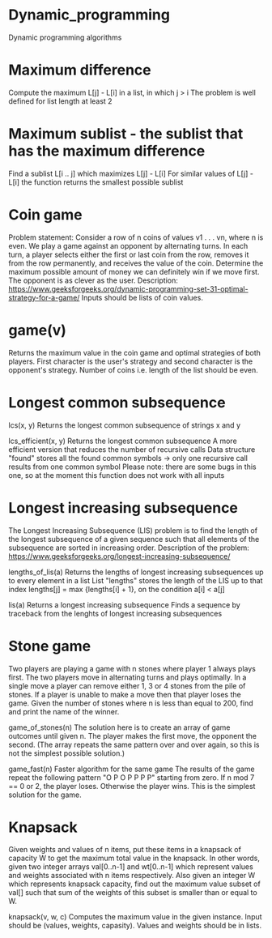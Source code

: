 # Dynamic_programming
Dynamic programming algorithms

# Maximum difference
Compute the maximum L[j] - L[i] in a list, in which j > i
The problem is well defined for list length at least 2

# Maximum sublist - the sublist that has the maximum difference
Find a sublist L[i .. j] which maximizes L[j] - L[i]
For similar values of L[j] - L[i] the function returns the smallest possible sublist

# Coin game
Problem statement: Consider a row of n coins of values v1 . . . vn, where n is even.
We play a game against an opponent by alternating turns.
In each turn, a player selects either the first or last coin from the row, removes it from the row permanently,
and receives the value of the coin.
Determine the maximum possible amount of money we can definitely win if we move first.
The opponent is as clever as the user.
Description: https://www.geeksforgeeks.org/dynamic-programming-set-31-optimal-strategy-for-a-game/
Inputs should be lists of coin values.

# game(v)
Returns the maximum value in the coin game and optimal strategies of both players.
First character is the user's strategy and second character is the opponent's strategy.
Number of coins i.e. length of the list should be even.

# Longest common subsequence
lcs(x, y)
Returns the longest common subsequence of strings x and y

lcs_efficient(x, y)
Returns the longest common subsequence
A more efficient version that reduces the number of recursive calls
Data structure "found" stores all the found common symbols -> only one recursive call results from one common symbol
Please note: there are some bugs in this one, so at the moment this function does not work with all inputs

# Longest increasing subsequence
The Longest Increasing Subsequence (LIS) problem is to find the length of the longest subsequence of a given sequence such that all elements of the subsequence are sorted in increasing order.
Description of the problem: https://www.geeksforgeeks.org/longest-increasing-subsequence/

lengths_of_lis(a)
Returns the lengths of longest increasing subsequences up to every element in a list
List "lengths" stores the length of the LIS up to that index
lengths[j] = max {lengths[i] + 1}, on the condition a[i] < a[j]

lis(a)
Returns a longest increasing subsequence
Finds a sequence by traceback from the lenghts of longest increasing subsequences

# Stone game
Two players are playing a game with n stones where player 1 always plays first. The two players move in alternating turns and plays optimally. In a single move a player can remove either 1, 3 or 4 stones from the pile of stones. If a player is unable to make a move then that player loses the game. Given the number of stones where n is less than equal to 200, find and print the name of the winner.

game_of_stones(n)
The solution here is to create an array of game outcomes until given n. The player makes the first move, the opponent the second. (The array repeats the same pattern over and over again, so this is not the simplest possible solution.)

game_fast(n)
Faster algorithm for the same game The results of the game repeat the following pattern "O P O P P P P" starting from zero. If n mod 7 == 0 or 2, the player loses. Otherwise the player wins.
This is the simplest solution for the game.

# Knapsack
Given weights and values of n items, put these items in a knapsack of capacity W to get the maximum total value in the knapsack. In other words, given two integer arrays val[0..n-1] and wt[0..n-1] which represent values and weights associated with n items respectively. Also given an integer W which represents knapsack capacity, find out the maximum value subset of val[] such that sum of the weights of this subset is smaller than or equal to W.

knapsack(v, w, c)
Computes the maximum value in the given instance.
Input should be (values, weights, capasity). Values and weights should be in lists.
